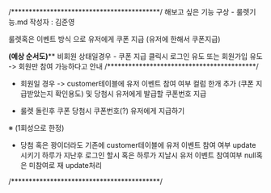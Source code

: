 /******************************************/
해보고 싶은 기능 구상 - 룰렛기능.md
작성자 : 김준영

룰렛혹은 이벤트 방식 으로 유저에게 쿠폰 지급 (유저에 한해서 쿠폰지급) 

**************(예상 순서도)****************
비회원 상태일경우 - 쿠폰 지급 클릭시 로그인 유도 또는 회원가입 유도
-> 회원만 참여 가능하다고 안내
/******************************************/

- 회원일 경우 -> customer테이블에 유저 이벤트 참여 여부 컬럼 한개 추가 (쿠폰 지급받았는지 확인용도)
및 당첨시 유저에게 발급할 쿠폰번호 지급
 
- 룰렛 돌린후 쿠폰 당첨시 쿠폰번호(?) 유저에게 지급하기

※ (1회성으로 한정)  
- 당첨 혹은 꽝이더라도 기존에 customer테이블에 유저 이벤트 참여 여부 update 시키기
 하루가 지난후 로그인 할시 혹은 하루가 지날시 유저  이벤트 참여여부 null혹은 미참여로 재 update처리

 
/******************************************/
